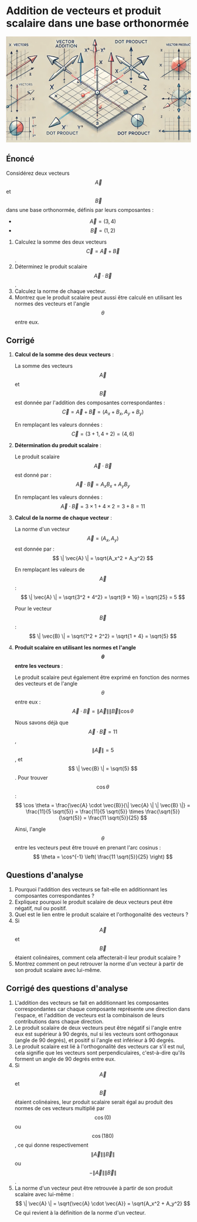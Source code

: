 
# Addition de vecteurs et produit scalaire dans une base orthonormée

![](images/addition_et_produit_scalaire.webp)

## Énoncé

Considérez deux vecteurs $$ \vec{A} $$ et $$ \vec{B} $$ dans une base orthonormée, définis par leurs composantes :
- $$ \vec{A} = (3, 4) $$
- $$ \vec{B} = (1, 2) $$

1. Calculez la somme des deux vecteurs $$ \vec{C} = \vec{A} + \vec{B} $$.
2. Déterminez le produit scalaire $$ \vec{A} \cdot \vec{B} $$.
3. Calculez la norme de chaque vecteur.
4. Montrez que le produit scalaire peut aussi être calculé en utilisant les normes des vecteurs et l'angle $$ \theta $$ entre eux.

## Corrigé

1. **Calcul de la somme des deux vecteurs** :

   La somme des vecteurs $$ \vec{A} $$ et $$ \vec{B} $$ est donnée par l'addition des composantes correspondantes :
   $$
   \vec{C} = \vec{A} + \vec{B} = (A_x + B_x, A_y + B_y)
   $$

   En remplaçant les valeurs données :
   $$
   \vec{C} = (3 + 1, 4 + 2) = (4, 6)
   $$

2. **Détermination du produit scalaire** :

   Le produit scalaire $$ \vec{A} \cdot \vec{B} $$ est donné par :
   $$
   \vec{A} \cdot \vec{B} = A_x B_x + A_y B_y
   $$

   En remplaçant les valeurs données :
   $$
   \vec{A} \cdot \vec{B} = 3 \times 1 + 4 \times 2 = 3 + 8 = 11
   $$

3. **Calcul de la norme de chaque vecteur** :

   La norme d'un vecteur $$ \vec{A} = (A_x, A_y) $$ est donnée par :
   $$
   \| \vec{A} \| = \sqrt{A_x^2 + A_y^2}
   $$

   En remplaçant les valeurs de $$ \vec{A} $$ :
   $$
   \| \vec{A} \| = \sqrt{3^2 + 4^2} = \sqrt{9 + 16} = \sqrt{25} = 5
   $$

   Pour le vecteur $$ \vec{B} $$ :
   $$
   \| \vec{B} \| = \sqrt{1^2 + 2^2} = \sqrt{1 + 4} = \sqrt{5}
   $$

4. **Produit scalaire en utilisant les normes et l'angle $$ \theta $$ entre les vecteurs** :

   Le produit scalaire peut également être exprimé en fonction des normes des vecteurs et de l'angle $$ \theta $$ entre eux :
   $$
   \vec{A} \cdot \vec{B} = \| \vec{A} \| \| \vec{B} \| \cos \theta
   $$

   Nous savons déjà que $$ \vec{A} \cdot \vec{B} = 11 $$, $$ \| \vec{A} \| = 5 $$, et $$ \| \vec{B} \| = \sqrt{5} $$.
   Pour trouver $$ \cos \theta $$ :
   $$
   \cos \theta = \frac{\vec{A} \cdot \vec{B}}{\| \vec{A} \| \| \vec{B} \|} = \frac{11}{5 \sqrt{5}} = \frac{11}{5 \sqrt{5}} \times \frac{\sqrt{5}}{\sqrt{5}} = \frac{11 \sqrt{5}}{25}
   $$

   Ainsi, l'angle $$ \theta $$ entre les vecteurs peut être trouvé en prenant l'arc cosinus :
   $$
   \theta = \cos^{-1} \left( \frac{11 \sqrt{5}}{25} \right)
   $$

## Questions d'analyse

1. Pourquoi l'addition des vecteurs se fait-elle en additionnant les composantes correspondantes ?
2. Expliquez pourquoi le produit scalaire de deux vecteurs peut être négatif, nul ou positif.
3. Quel est le lien entre le produit scalaire et l'orthogonalité des vecteurs ?
4. Si $$ \vec{A} $$ et $$ \vec{B} $$ étaient colinéaires, comment cela affecterait-il leur produit scalaire ?
5. Montrez comment on peut retrouver la norme d'un vecteur à partir de son produit scalaire avec lui-même.

## Corrigé des questions d'analyse

1. L'addition des vecteurs se fait en additionnant les composantes correspondantes car chaque composante représente une direction dans l'espace, et l'addition de vecteurs est la combinaison de leurs contributions dans chaque direction.
2. Le produit scalaire de deux vecteurs peut être négatif si l'angle entre eux est supérieur à 90 degrés, nul si les vecteurs sont orthogonaux (angle de 90 degrés), et positif si l'angle est inférieur à 90 degrés.
3. Le produit scalaire est lié à l'orthogonalité des vecteurs car s'il est nul, cela signifie que les vecteurs sont perpendiculaires, c'est-à-dire qu'ils forment un angle de 90 degrés entre eux.
4. Si $$ \vec{A} $$ et $$ \vec{B} $$ étaient colinéaires, leur produit scalaire serait égal au produit des normes de ces vecteurs multiplié par $$ \cos(0) $$ ou $$ \cos(180) $$, ce qui donne respectivement $$ \| \vec{A} \| \| \vec{B} \| $$ ou $$ -\| \vec{A} \| \| \vec{B} \| $$.
5. La norme d'un vecteur peut être retrouvée à partir de son produit scalaire avec lui-même :
   $$
   \| \vec{A} \| = \sqrt{\vec{A} \cdot \vec{A}} = \sqrt{A_x^2 + A_y^2}
   $$
   Ce qui revient à la définition de la norme d'un vecteur.

